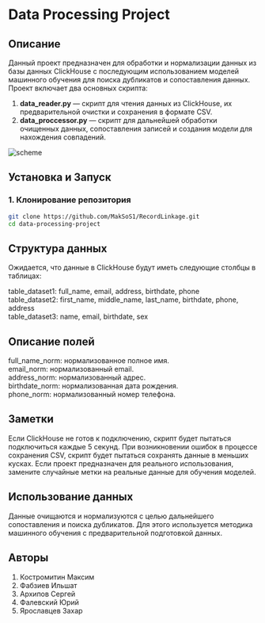 # Data Processing Project

## Описание

Данный проект предназначен для обработки и нормализации данных из базы данных ClickHouse с последующим использованием моделей машинного обучения для поиска дубликатов и сопоставления данных. Проект включает два основных скрипта:

1. **data_reader.py** — скрипт для чтения данных из ClickHouse, их предварительной очистки и сохранения в формате CSV.
2. **data_proccessor.py** — скрипт для дальнейшей обработки очищенных данных, сопоставления записей и создания модели для нахождения совпадений.

![scheme](https://i.imgur.com/7FnO8Ux.png)

## Установка и Запуск

### 1. Клонирование репозитория

```bash
git clone https://github.com/MakSoS1/RecordLinkage.git
cd data-processing-project
```

## Структура данных
Ожидается, что данные в ClickHouse будут иметь следующие столбцы в таблицах:

table_dataset1: full_name, email, address, birthdate, phone \
table_dataset2: first_name, middle_name, last_name, birthdate, phone, address \
table_dataset3: name, email, birthdate, sex
## Описание полей
full_name_norm: нормализованное полное имя.\
email_norm: нормализованный email.\
address_norm: нормализованный адрес.\
birthdate_norm: нормализованная дата рождения.\
phone_norm: нормализованный номер телефона.
## Заметки
Если ClickHouse не готов к подключению, скрипт будет пытаться подключиться каждые 5 секунд.
При возникновении ошибок в процессе сохранения CSV, скрипт будет пытаться сохранять данные в меньших кусках.
Если проект предназначен для реального использования, замените случайные метки на реальные данные для обучения моделей.

## Использование данных
Данные очищаются и нормализуются с целью дальнейшего сопоставления и поиска дубликатов. Для этого используется методика машинного обучения с предварительной подготовкой данных.

## Авторы
1. Костромитин Максим
2. Фабзиев Ильшат
3. Архипов Сергей
4. Фалевский Юрий
5. Ярославцев Захар
